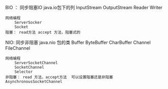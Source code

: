 
BIO ： 同步阻塞IO
    java.io包下的列
    InputStream 
    OutputStream
    Reader
    Writer
    
    网络编程
        ServerSocker
        Socket
    阻塞： read方法 accept 方法，阻塞式的
    
NIO: 同步非阻塞
    java.nio   包的类
    Buffer
        ByteBuffer
        CharBuffer
    Channel
        FileChannel
    
    网络编程
        ServerSocketChannel
        SocketChannel
        Selector
    非阻塞： read 方法，accept方法  可以设置阻塞还是非阻塞
    AsynchronousSocketChannel
                       